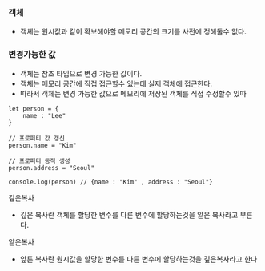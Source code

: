 ### 객체

- 객체는 원시값과 같이 확보해야할 메모리 공간의 크기를 사전에 정해둘수 없다.


### 변경가능한 값

- 객체는 참조 타입으로 변경 가능한 값이다.
- 객체는 메모리 공간에 직접 접근할수 있는데 실제 객체에 접근한다.
- 따라서 객체는 변경 가능한 값으로 메모리에 저장된 객체를 직접 수정할수 있따 

```
let person = {
    name : "Lee"
}

// 프로퍼티 값 갱신 
person.name = "Kim"

// 프로퍼티 동적 생성 
person.address = "Seoul"

console.log(person) // {name : "Kim" , address : "Seoul"}
```

깊은복사 
- 깊은 복사란 객체를 할당한 변수를 다른 변수에 할당하는것을 얕은 복사라고 부른다.
 
얕은복사
- 앞튼 복사란 원시값을 할당한 변수를 다른 변수에 할당하는것을 깊은복사라고 한다